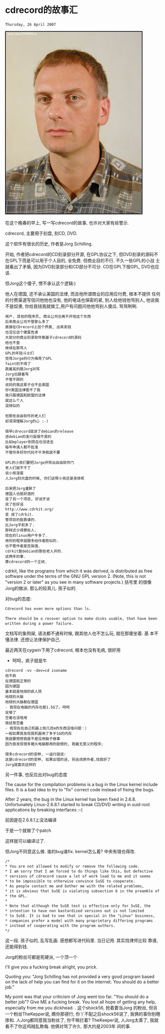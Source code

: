 # cdrecord的故事汇
`Thursday, 26 April 2007`

![Jorg Schilling](jorg_schilling.jpg)

在这个晚春的早上, 写一写cdrecord的故事, 也许对大家有些警示.

cdrecord, 主要用于刻盘, 刻CD, DVD.

这个软件有很长的历史, 作者是Jorg Schilling.

开始, 作者把cdrecord的CD刻录部分开源, 在GPL协议之下, 但DVD刻录的源码不
在GPL下而是可以用于个人目的, 全免费. 但商业目的不行. 不久一些GPL的小战
士就看出了矛盾, 因为DVD刻录部分和CD部分不可分. CD在GPL下按GPL, DVD也应
该.

但Jorg这个傻子, 愣不承认这个逻辑:)

他人在德国, 还不承认美国的法律, 而且他所谓商业的应用应付费, 根本不提供
任何的付费渠道写信问他他也没有, 他的电话也保密的紧, 别人给他钱他骂别人,
他说我不是奴隶, 你给我钱我就做工,用户有问题问他他骂别人傻瓜. 骂骂咧咧.

```
用户, 其他的程序员, 商业公司也离不开他这个东西
后来商业公司不管那么多了
直接在CDrecord上加个界面, 出来卖钱
也没见这个傻蛋告谁
大部分的商业刻录软件都基于cdrecord的源码
他也不查
继续在那骂人
GPL的年轻斗士们
觉得Jorge的行为侮辱了GPL
faint的不得了
跳着高的跟Jorg对骂
Jorg也跟着骂
不管不顾的
说妈的我这辈子也不去美国
你Y美国法律管不了我
我只服德国和欧盟的法律
就这么个人
混球似的

但那些自由软件的老人们
却深深理解Jorg的心 :-)

很早cdrecord就进了debian的release
进debian的发行版很不易的
比如mplayer到现在也没进去
每年申请人都不批准
不管你多好你代码不干净我就不要

GPL的小孩们要把Jorge开除出自由软件门
老人们就不干了
说小孩滚蛋
人Jorg刻光盘的时候, 你们这帮小孩还是液体呢

后来把Jorg灌醉了
德国人也挺好酒的
变了另一个项目, 好说歹说
说了些好话
http://www.cdrkit.org/
变 成了cdrkit. 
管项目的挺靠谱的. 
比Jorg平和多了. 
那样还少得罪些人. 
现在的linux用户牛多了. 
用你的程序就跟多给作者脸似的. 
也不管作者是否挨饿. 
cdrkit是debian的那些老人开的. 
这两年的事. 
算cdrecord的一个正统.
```

cdrkit, like the programs from which it was derived, is distributed as
free software under the terms of the GNU GPL version 2. (Note, this is
not "version 2 or later" as you see in many software projects.) 括号里
的很像Jorg的做派. 那么的较真儿. 孩子似的.

对bug的态度:
```
Cdrecord has even more options than ls.

There should be a recover option to make disks usable, that have been
written during a power failure.
```

文档写的象狗屎, 语法都不通有时候, 跟其他人也不怎么玩, 就在那傻坐着. 基
本不懂法律. 还想让法律保护自己.

最近两天在cygwin下用了cdrecord, 根本也没有毛病, 很好用

- 呵呵，疯子就是牛
```
cdrecord -vv -dev=cd isoname
他不疯
在德国挺正常的
因为德国
基本就是地球的疯人院
地球的大脑
地球的大脑都在德国
- 我现在电脑的内存也是1.5G了。呵呵
足够了
空着也没啥用
我经常空着
- 我现在在自己机器上倒几百m的东西没啥问题：）
一般如果我发现我机器用了多于1G的内存
我就要想想我是不是没用脑子做事
因为我发现很多猪头电脑都用的挺恨的, 跑着无意义的程序;

很多cdrecord的变种, 一运行就说:
这是cdrecord的变种, 如果出错的话, 别去烦原作者,找我好了
Jorg就喜欢这样的
```

另一件事,
也反应出对bug的态度

The cause for the compilation problems is a bug in the Linux kernel
include files. It is a bad idea to try to "fix" correct code instead
of fixing the bugs.

After 2 years, the bug in the Linux kernel has been fixed in
2.6.8. Unfortunately Linux-2.6.8.1 started to break CD/DVD writing in
suid root applications by breaking interfaces :-(

前因是在2.6.8.1上没法编译

于是一个就做了个patch

这样就可以编译过了.

但Jorg不同意这么做. 谁的bug谁fix. kernel怎么着? 中央有错也得改.

```
/*
* You are not allowed to modify or remove the following code.
* I am sorry that I am forced to do things like this, but defective
* versions of cdrecord cause a lot of work load to me and it seems
* to be impossible to otherwise convince SuSE to cooperate.
* As people contact me and bother me with the related problems,
* it is obvious that SuSE is violating subsection 6 in the preamble of
* the GPL.
*
* Note that although the SuSE test is effective only for SuSE, the
* intention to have non bastardized versions out is not limited
* to SuSE. It is bad to see that in special in the "Linux" business,
* companies prefer a model with many proprietary differing programs
* instead of cooperating with the program authors.
*/
```

这一段. 孩子似的, 乱写乱画. 感想都写进代码里. 当日记用. 其实找律师比较
靠谱, 还能得到钱.

Jorg的粉丝可都是死硬派, 一个顶一个

I'll give you a fucking break alright, you prick.

Quoting you: "Jorg Schilling has not provided a very good program
based on the lack of help you can find for it on the internet. You
should do a better job."

My point was that your criticism of Jorg went too far. "You should do
a better job"? Give ME a fucking break. You lost all hope of getting
any help, especially from me you dickhead. . 这个shock56, 抢着要当Jorg
的粉丝, 但另一个粉丝TheKepper说, 瞧你那德行, 你丫不配之后shock56说了,
我俩的事你别瞎掺和. 人Jorg都同意我当粉丝了, 你干嘛拦着? TheKeeper说,
人Jorg太善了, 我就看不了你这鸡贼乱欺侮. 他俩对骂了许久. 那大约是2003年
间的事.

